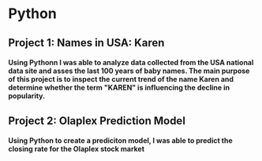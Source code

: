 # Python

## Project 1: Names in USA: Karen
#### Using Pythonn I was able to analyze data collected from the USA national data site and asses the last 100 years of baby names. The main purpose of this project is to inspect the current trend of the name Karen and determine whether the term "KAREN" is influencing the decline in popularity.

## Project 2: Olaplex Prediction Model 
#### Using Python to create a prediciton model, I was able to predict the closing rate for the Olaplex stock market
